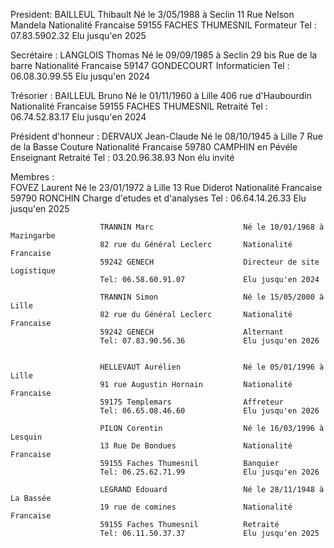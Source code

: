 President:              BAILLEUL Thibault               Né le 3/05/1988 à Seclin
                        11 Rue Nelson Mandela           Nationalité Francaise
                        59155 FACHES THUMESNIL          Formateur
                        Tel : 07.83.5902.32             Elu jusqu'en 2025

Secrétaire :            LANGLOIS Thomas                 Né le 09/09/1985 à Seclin
                        29 bis Rue de la barre          Nationalité Francaise
                        59147 GONDECOURT                Informaticien
                        Tel : 06.08.30.99.55            Elu jusqu'en 2024

Trésorier :             BAILLEUL Bruno                  Né le 01/11/1960 à Lille
                        406 rue d'Haubourdin            Nationalité Francaise
                        59155 FACHES THUMESNIL          Retraité
                        Tel : 06.74.52.83.17            Elu jusqu'en 2024

Président d'honneur :   DERVAUX Jean-Claude             Né le 08/10/1945 à Lille
                        7 Rue de la Basse Couture       Nationalité Francaise
                        59780 CAMPHIN en Pévéle         Enseignant Retraité
                        Tel : 03.20.96.38.93            Non élu invité

Membres :               
                        FOVEZ Laurent                   Né le 23/01/1972 à Lille
                        13 Rue Diderot                  Nationalité Francaise
                        59790 RONCHIN                   Charge d'etudes et d'analyses
                        Tel : 06.64.14.26.33            Elu jusqu'en 2025

                        TRANNIN Marc                    Né le 10/01/1968 à Mazingarbe
                        82 rue du Général Leclerc       Nationalité Francaise
                        59242 GENECH                    Directeur de site Logistique
                        Tel: 06.58.60.91.07             Elu jusqu'en 2024

                        TRANNIN Simon                   Né le 15/05/2000 à Lille
                        82 rue du Général Leclerc       Nationalité Francaise
                        59242 GENECH                    Alternant
                        Tel: 07.83.90.56.36             Elu jusqu'en 2026
                        

                        HELLEVAUT Aurélien              Né le 05/01/1996 à Lille
                        91 rue Augustin Hornain         Nationalité Francaise
                        59175 Templemars                Affreteur
                        Tel: 06.65.08.46.60             Elu jusqu'en 2026
                        
                        PILON Corentin                  Né le 16/03/1996 à Lesquin
                        13 Rue De Bondues               Nationalité Francaise
                        59155 Faches Thumesnil          Banquier
                        Tel: 06.25.62.71.99             Elu jusqu'en 2026

                        LEGRAND Edouard                 Né le 28/11/1948 à La Bassée
                        19 rue de comines               Nationalité Francaise
                        59155 Faches Thumesnil          Retraité
                        Tel: 06.11.50.37.37             Elu jusqu'en 2025
                        
